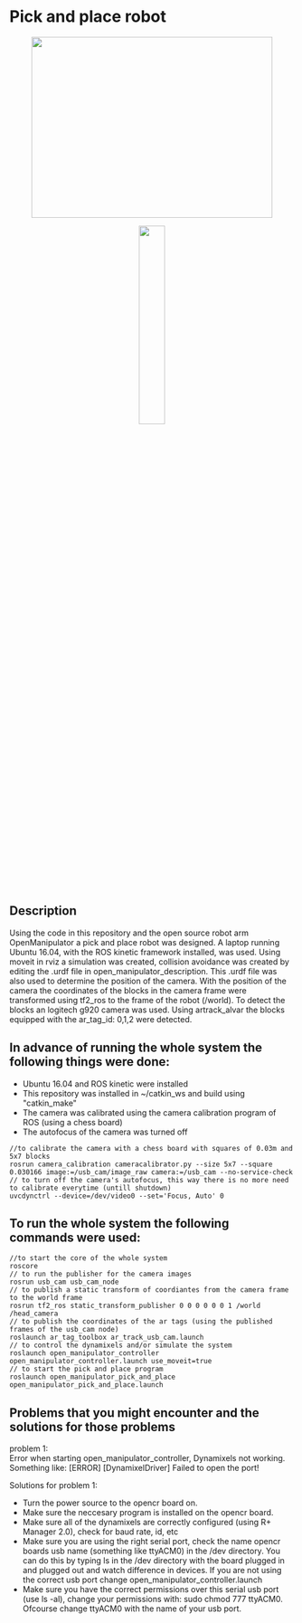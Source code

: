 # Pick and place robot
<p align="center" >
  <img src="https://github.com/ConventionalEcho/ROS_Pick_and_Place/blob/master/illustration.gif" width="426" height="320">
</p>

<p align="center">
  <img src="https://github.com/ROBOTIS-GIT/emanual/blob/master/assets/images/platform/openmanipulator_x/OpenManipulator.png" width="30%" height="30%">
</p>

## Description
<p>
  Using the code in this repository and the open source robot arm OpenManipulator a pick and place robot was designed. A laptop running Ubuntu 16.04, with the ROS kinetic framework installed, was used. Using moveit in rviz a simulation was created, collision avoidance was created by editing the .urdf file in open_manipulator_description. This .urdf file was also used to determine the position of the camera. With the position of the camera the coordinates of the blocks in the camera frame were transformed using tf2_ros to the frame of the robot (/world). To detect the blocks an logitech g920 camera was used. Using artrack_alvar the blocks equipped with the     ar_tag_id: 0,1,2 were detected. 
</p>

## In advance of running the whole system the following things were done:
<ul>
  <li>Ubuntu 16.04 and ROS kinetic were installed</li>
  <li>This repository was installed in ~/catkin_ws and build using "catkin_make"</li>
  <li>The camera was calibrated using the camera calibration program of ROS (using a chess board)</li>
  <li>The autofocus of the camera was turned off</li>
</ul> 

```
//to calibrate the camera with a chess board with squares of 0.03m and 5x7 blocks
rosrun camera_calibration cameracalibrator.py --size 5x7 --square 0.030166 image:=/usb_cam/image_raw camera:=/usb_cam --no-service-check  
// to turn off the camera's autofocus, this way there is no more need to calibrate everytime (untill shutdown)
uvcdynctrl --device=/dev/video0 --set='Focus, Auto' 0
```

## To run the whole system the following commands were used:
```
//to start the core of the whole system
roscore    
// to run the publisher for the camera images
rosrun usb_cam usb_cam_node
// to publish a static transform of coordiantes from the camera frame to the world frame
rosrun tf2_ros static_transform_publisher 0 0 0 0 0 0 1 /world /head_camera
// to publish the coordinates of the ar tags (using the published frames of the usb_cam node)
roslaunch ar_tag_toolbox ar_track_usb_cam.launch
// to control the dynamixels and/or simulate the system
roslaunch open_manipulator_controller open_manipulator_controller.launch use_moveit=true
// to start the pick and place program
roslaunch open_manipulator_pick_and_place open_manipulator_pick_and_place.launch
```
## Problems that you might encounter and the solutions for those problems
<p>
  problem 1: <br> 
  Error when starting open_manipulator_controller, Dynamixels not working. <br>
  Something like: [ERROR] [DynamixelDriver] Failed to open the port! <br>
</p>
<p>
  Solutions for problem 1:
  <ul>
    <li>Turn the power source to the opencr board on.</li>
    <li>Make sure the neccesary program is installed on the opencr board.</li>
    <li>Make sure all of the dynamixels are correctly configured (using R+ Manager 2.0), check for baud rate, id, etc </li>
    <li>Make sure you are using the right serial port, check the name opencr boards usb name (something like ttyACM0) in the /dev directory. You can do this by typing ls in the /dev directory with the board plugged in and plugged out and watch difference in devices. If you are not using the correct usb port change open_manipulator_controller.launch</li> 
    <li>Make sure you have the correct permissions over this serial usb port (use ls -al), change your permissions with: sudo chmod 777 ttyACM0. Ofcourse change ttyACM0 with the name of your usb port. </li>
    <ul>
</p>
